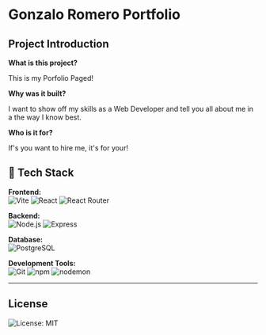 # Gonzalo Romero Portfolio

## Project Introduction

<!-- What is the project about? Why did you build it? Who was it built for? -->

**What is this project?**

This is my Porfolio Paged!

**Why was it built?**

I want to show off my skills as a Web Developer and tell you all about me in a the way I know best.

**Who is it for?**

If's you want to hire me, it's for your!

## 🚀 Tech Stack

**Frontend:**  
![Vite](https://img.shields.io/badge/Vite-646CFF?logo=vite&logoColor=white)
![React](https://img.shields.io/badge/React-20232A?logo=react&logoColor=61DAFB)
![React Router](https://img.shields.io/badge/React_Router_v7-CA4245?logo=react-router&logoColor=white)

**Backend:**  
![Node.js](https://img.shields.io/badge/Node.js-43853D?logo=node.js&logoColor=white)
![Express](https://img.shields.io/badge/Express-000000?logo=express&logoColor=white)

**Database:**  
![PostgreSQL](https://img.shields.io/badge/PostgreSQL-316192?logo=postgresql&logoColor=white)

**Development Tools:**  
![Git](https://img.shields.io/badge/Git-F05032?logo=git&logoColor=white)
![npm](https://img.shields.io/badge/npm-CB3837?logo=npm&logoColor=white)
![nodemon](https://img.shields.io/badge/nodemon-76D04B?logo=nodemon&logoColor=white)


---

## License

![License: MIT](https://img.shields.io/badge/License-MIT-yellow.svg)

